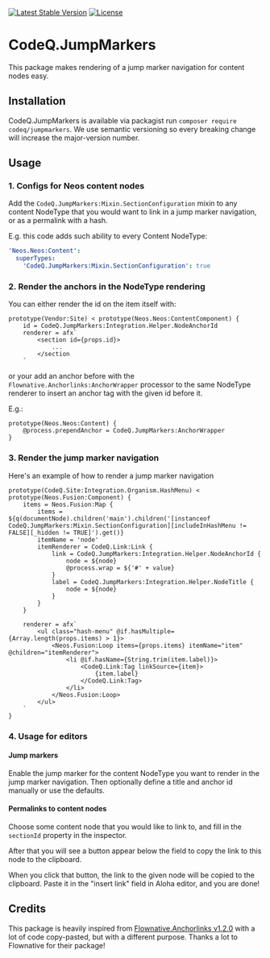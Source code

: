 [![Latest Stable Version](https://poser.pugx.org/codeq/neos-link/v/stable)](https://packagist.org/packages/codeq/neos-link)
[![License](https://poser.pugx.org/codeq/neos-link/license)](LICENSE)

# CodeQ.JumpMarkers

This package makes rendering of a jump marker navigation for content nodes easy.

## Installation

CodeQ.JumpMarkers is available via packagist run `composer require codeq/jumpmarkers`.
We use semantic versioning so every breaking change will increase the major-version number.

## Usage

### 1. Configs for Neos content nodes

Add the `CodeQ.JumpMarkers:Mixin.SectionConfiguration` mixin to any content NodeType that you would want to link in a jump marker navigation, or as a permalink with a hash.

E.g. this code adds such ability to every Content NodeType:

```yaml
'Neos.Neos:Content':
  superTypes:
    'CodeQ.JumpMarkers:Mixin.SectionConfiguration': true
```

### 2. Render the anchors in the NodeType rendering

You can either render the id on the item itself with:
```
prototype(Vendor:Site) < prototype(Neos.Neos:ContentComponent) {
    id = CodeQ.JumpMarkers:Integration.Helper.NodeAnchorId
    renderer = afx`
        <section id={props.id}>
            ...
        </section
    `
```

or your add an anchor before with the `Flownative.Anchorlinks:AnchorWrapper` processor to the same NodeType renderer 
to insert an anchor tag with the given id before it.

E.g.:
```
prototype(Neos.Neos:Content) {
    @process.prependAnchor = CodeQ.JumpMarkers:AnchorWrapper
}
```

### 3. Render the jump marker navigation

Here's an example of how to render a jump marker navigation

```
prototype(CodeQ.Site:Integration.Organism.HashMenu) < prototype(Neos.Fusion:Component) {
    items = Neos.Fusion:Map {
        items = ${q(documentNode).children('main').children('[instanceof CodeQ.JumpMarkers:Mixin.SectionConfiguration][includeInHashMenu != FALSE][_hidden != TRUE]').get()}
        itemName = 'node'
        itemRenderer = CodeQ.Link:Link {
            link = CodeQ.JumpMarkers:Integration.Helper.NodeAnchorId {
                node = ${node}
                @process.wrap = ${'#' + value}
            }
            label = CodeQ.JumpMarkers:Integration.Helper.NodeTitle {
                node = ${node}
            }
        }
    }

    renderer = afx`
        <ul class="hash-menu" @if.hasMultiple={Array.length(props.items) > 1}>
            <Neos.Fusion:Loop items={props.items} itemName="item" @children="itemRenderer">
                <li @if.hasName={String.trim(item.label)}>
                    <CodeQ.Link:Tag linkSource={item}>
                        {item.label}
                    </CodeQ.Link:Tag>
                </li>
            </Neos.Fusion:Loop>
        </ul>
    `
}
```

### 4. Usage for editors

#### Jump markers
Enable the jump marker for the content NodeType you want to render in the jump marker navigation.
Then optionally define a title and anchor id manually or use the defaults.

#### Permalinks to content nodes
Choose some content node that you would like to link to, and fill in the `sectionId` property in the inspector.

After that you will see a button appear below the field to copy the link to this node to the clipboard.

When you click that button, the link to the given node will be copied to the clipboard. Paste it in the "insert link" 
field in Aloha editor, and you are done!

## Credits

This package is heavily inspired from [Flownative.Anchorlinks v1.2.0](https://github.com/flownative/neos-anchorlinks) 
with a lot of code copy-pasted, but with a different purpose. Thanks a lot to Flownative for their package!
